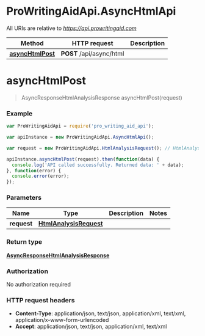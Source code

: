 # ProWritingAidApi.AsyncHtmlApi

All URIs are relative to *https://api.prowritingaid.com*

Method | HTTP request | Description
------------- | ------------- | -------------
[**asyncHtmlPost**](AsyncHtmlApi.md#asyncHtmlPost) | **POST** /api/async/html | 


<a name="asyncHtmlPost"></a>
# **asyncHtmlPost**
> AsyncResponseHtmlAnalysisResponse asyncHtmlPost(request)



### Example
```javascript
var ProWritingAidApi = require('pro_writing_aid_api');

var apiInstance = new ProWritingAidApi.AsyncHtmlApi();

var request = new ProWritingAidApi.HtmlAnalysisRequest(); // HtmlAnalysisRequest | 

apiInstance.asyncHtmlPost(request).then(function(data) {
  console.log('API called successfully. Returned data: ' + data);
}, function(error) {
  console.error(error);
});

```

### Parameters

Name | Type | Description  | Notes
------------- | ------------- | ------------- | -------------
 **request** | [**HtmlAnalysisRequest**](HtmlAnalysisRequest.md)|  | 

### Return type

[**AsyncResponseHtmlAnalysisResponse**](AsyncResponseHtmlAnalysisResponse.md)

### Authorization

No authorization required

### HTTP request headers

 - **Content-Type**: application/json, text/json, application/xml, text/xml, application/x-www-form-urlencoded
 - **Accept**: application/json, text/json, application/xml, text/xml

